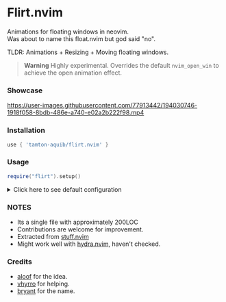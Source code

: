 # Flirt.nvim

Animations for floating windows in neovim.<br />
Was about to name this float.nvim but god said "no". <br />

TLDR: Animations + Resizing + Moving floating windows.

> **Warning**
> Highly experimental.
> Overrides the default `nvim_open_win` to achieve the open animation effect.

### Showcase

https://user-images.githubusercontent.com/77913442/194030746-1918f058-8bdb-486e-a740-e02a2b222f98.mp4

### Installation
```lua
use { 'tamton-aquib/flirt.nvim' }
```

### Usage
```lua
require("flirt").setup()
```

<details>

<summary>Click here to see default configuration</summary>

```lua
require("flirt").setup {
    override_open = true, -- experimental
    default_move_mappings = true,   -- <C-arrows> to move floats
    default_resize_mappings = true, -- <A-arrows> to resize floats
    default_mouse_mappings = true,  -- Drag floats with mouse
    exclude_fts = {'notify', 'cmp_menu'},
    speed = 95, -- Can vary from 1 to 100 (100 is fast)
    custom_filter = function(buffer, win_config)
        return vim.bo[buffer].filetype == 'cmp_menu' -- avoids animation
    end
    -- more options on the way.
}
```

If you want to map to different keys:
```lua
local f = require("flirt")

vim.keymap.set('n', '<leader><left>', function() f.move("left") end, {})
vim.keymap.set('n', '<leader><up>', function() f.move("up") end, {}) -- etc
```

</details>

### NOTES
- Its a single file with approximately 200LOC
- Contributions are welcome for improvement.
- Extracted from [stuff.nvim](https://github.com/tamton-aquib/stuff.nvim)
- Might work well with [hydra.nvim](https://github.com/anuvyklack/hydra.nvim), haven't checked.

### Credits
- [aloof](https://github.com/vsedov) for the idea.
- [vhyrro](https://github.com/vhyrro) for helping.
- [bryant](https://github.com/bryant-the-coder/) for the name.

